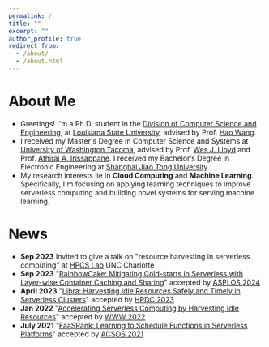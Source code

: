 ```yaml
---
permalink: /
title: ""
excerpt: ""
author_profile: true
redirect_from: 
  - /about/
  - /about.html
---
```


# About Me

* Greetings! I'm a Ph.D. student in the [Division of Computer Science and Engineering](https://www.lsu.edu/eng/cse/), at [Louisiana State University](https://www.lsu.edu/), advised by Prof. [Hao Wang](https://intellisys.haow.ca/haowang/).
* I received my Master's Degree in Computer Science and Systems at [University of Washington Tacoma](https://www.tacoma.uw.edu/), advised by Prof. [Wes J. Lloyd](http://faculty.washington.edu/wlloyd/index.html) and Prof. [Athirai A. Irissappane](https://sites.google.com/view/athirai/). I received my Bachelor’s Degree in Electronic Engineering at [Shanghai Jiao Tong University](http://en.sjtu.edu.cn/).
* My research interests lie in **Cloud Computing** and **Machine Learning**. Specifically, I'm focusing on applying learning techniques to improve serverless computing and building novel systems for serving machine learning.

# News
* **Sep 2023** Invited to give a talk on "resource harvesting in serverless computing" at [HPCS Lab](https://hpcs.charlotte.edu/) UNC Charlotte  
* **Sep 2023** "[RainbowCake: Mitigating Cold-starts in Serverless with Layer-wise Container Caching and Sharing](https://intellisys.haow.ca/assets/pdf/hanfei-asplos24spring.pdf)" accepted by [ASPLOS 2024](https://www.asplos-conference.org/asplos2024/)  
* **April 2023** "[Libra: Harvesting Idle Resources Safely and Timely in Serverless Clusters](https://dl.acm.org/doi/10.1145/3588195.3592996)" accepted by [HPDC 2023](https://www.hpdc.org/2023/)  
* **Jan 2022** "[Accelerating Serverless Computing by Harvesting Idle Resources](https://doi.org/10.1145/3485447.3511979)" accepted by [WWW 2022](https://www2022.thewebconf.org/)  
* **July 2021** "[FaaSRank: Learning to Schedule Functions in Serverless Platforms](https://ieeexplore.ieee.org/document/9659513)" accepted by [ACSOS 2021](https://conf.researchr.org/home/acsos-2021)  
